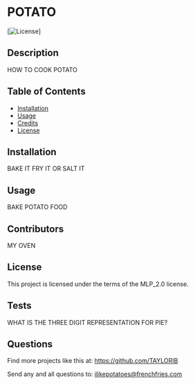 # POTATO

[![License](https://img.shields.io/badge/License-MLP_2.0-blue.svg)]

## Description

HOW TO COOK POTATO

## Table of Contents

- [Installation](#installation)
- [Usage](#usage)
- [Credits](#credits)
- [License](#license)

## Installation

BAKE IT FRY IT OR SALT IT

## Usage

BAKE POTATO FOOD

## Contributors

MY OVEN

## License

This project is licensed under the terms of the MLP_2.0 license.

## Tests

WHAT IS THE THREE DIGIT REPRESENTATION FOR PIE?

## Questions 

Find more projects like this at: https://github.com/TAYLORIB

Send any and all questions to: ilikepotatoes@frenchfries.com
    
